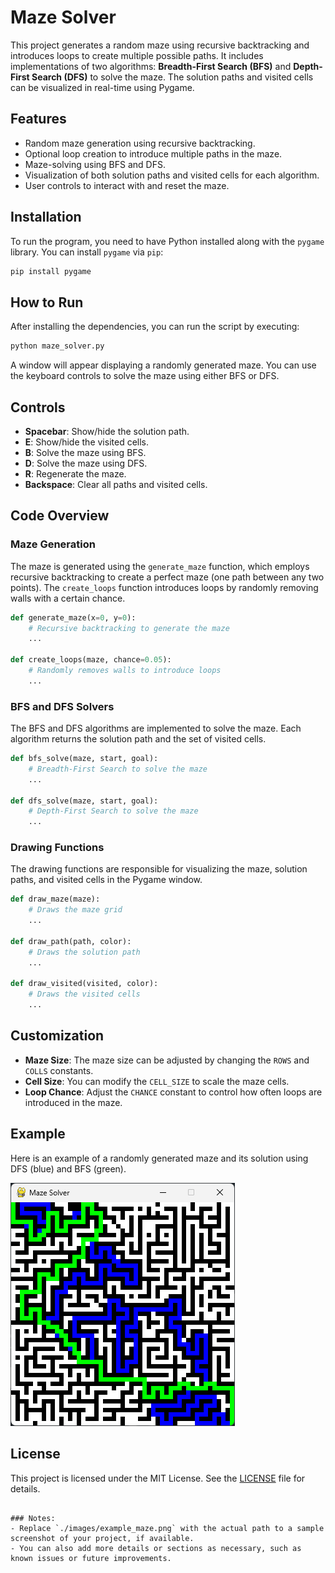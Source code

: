 # Maze Solver

This project generates a random maze using recursive backtracking and introduces loops to create multiple possible paths. It includes implementations of two algorithms: **Breadth-First Search (BFS)** and **Depth-First Search (DFS)** to solve the maze. The solution paths and visited cells can be visualized in real-time using Pygame.

## Features

- Random maze generation using recursive backtracking.
- Optional loop creation to introduce multiple paths in the maze.
- Maze-solving using BFS and DFS.
- Visualization of both solution paths and visited cells for each algorithm.
- User controls to interact with and reset the maze.

## Installation

To run the program, you need to have Python installed along with the `pygame` library. You can install `pygame` via `pip`:

```bash
pip install pygame
```

## How to Run

After installing the dependencies, you can run the script by executing:

```bash
python maze_solver.py
```

A window will appear displaying a randomly generated maze. You can use the keyboard controls to solve the maze using either BFS or DFS.

## Controls

- **Spacebar**: Show/hide the solution path.
- **E**: Show/hide the visited cells.
- **B**: Solve the maze using BFS.
- **D**: Solve the maze using DFS.
- **R**: Regenerate the maze.
- **Backspace**: Clear all paths and visited cells.

## Code Overview

### Maze Generation

The maze is generated using the `generate_maze` function, which employs recursive backtracking to create a perfect maze (one path between any two points). The `create_loops` function introduces loops by randomly removing walls with a certain chance.

```python
def generate_maze(x=0, y=0):
    # Recursive backtracking to generate the maze
    ...

def create_loops(maze, chance=0.05):
    # Randomly removes walls to introduce loops
    ...
```

### BFS and DFS Solvers

The BFS and DFS algorithms are implemented to solve the maze. Each algorithm returns the solution path and the set of visited cells.

```python
def bfs_solve(maze, start, goal):
    # Breadth-First Search to solve the maze
    ...

def dfs_solve(maze, start, goal):
    # Depth-First Search to solve the maze
    ...
```

### Drawing Functions

The drawing functions are responsible for visualizing the maze, solution paths, and visited cells in the Pygame window.

```python
def draw_maze(maze):
    # Draws the maze grid
    ...

def draw_path(path, color):
    # Draws the solution path
    ...

def draw_visited(visited, color):
    # Draws the visited cells
    ...
```

## Customization

- **Maze Size**: The maze size can be adjusted by changing the `ROWS` and `COLLS` constants.
- **Cell Size**: You can modify the `CELL_SIZE` to scale the maze cells.
- **Loop Chance**: Adjust the `CHANCE` constant to control how often loops are introduced in the maze.

## Example

Here is an example of a randomly generated maze and its solution using DFS (blue) and BFS (green).

![Maze Solver Example](./example/maze.png)

## License

This project is licensed under the MIT License. See the [LICENSE](LICENSE) file for details.
```

### Notes:
- Replace `./images/example_maze.png` with the actual path to a sample screenshot of your project, if available.
- You can also add more details or sections as necessary, such as known issues or future improvements.
